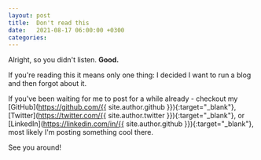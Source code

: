 ```yaml
---
layout: post
title:  Don't read this
date:   2021-08-17 06:00:00 +0300
categories:
---
```


Alright, so you didn't listen. **Good.**


If you're reading this it means only one thing: I decided I want to run a blog and then forgot about it.


If you've been waiting for me to post for a while already - checkout my
[GitHub](https://github.com/{{ site.author.github }}){:target="_blank"},
[Twitter](https://twitter.com/{{ site.author.twitter }}){:target="_blank"},
or [LinkedIn](https://linkedin.com/in/{{ site.author.github }}){:target="_blank"},
most likely I'm posting something cool there.


See you around!